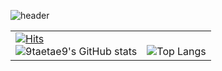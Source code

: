 ![header](https://capsule-render.vercel.app/api?type=rounded&color=gradient&color0=ff2079&color1=21d4fd&text=Welcome%20to%20TaeHyoun's%20GitHub%20👋&animation=twinkling&fontSize=40&fontAlignY=50&fontAlign=50&height=180)

<table>
  <tr>
    <td valign="top">
      <a href="https://hits.seeyoufarm.com">
        <img src="https://hits.seeyoufarm.com/api/count/incr/badge.svg?url=https%3A%2F%2Fgithub.com%2F9taetae9&count_bg=%234AD01C&title_bg=%23555555&icon=&icon_color=%23E7E7E7&title=hits&edge_flat=false" alt="Hits">
      </a>
      <br/>
      <img src="https://github-readme-stats.vercel.app/api?username=9taetae9&count_private=true&show_icons=true&theme=neon" alt="9taetae9's GitHub stats">
    </td>
    <td valign="bottom">
      <img src="https://github-readme-stats.vercel.app/api/top-langs/?username=9taetae9&exclude_repo=opencv&langs_count=5" alt="Top Langs">
    </td>
  </tr>
</table>



